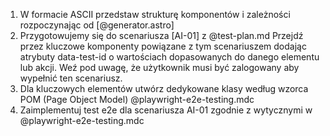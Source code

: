 1. W formacie ASCII przedstaw strukturę komponentów i zależności rozpoczynając od [@generator.astro]
2. Przygotowujemy się do scenariusza [AI-01] z @test-plan.md
   Przejdź przez kluczowe komponenty powiązane z tym scenariuszem dodając atrybuty data-test-id o wartościach dopasowanych do danego elementu lub akcji.
   Weź pod uwagę, że użytkownik musi być zalogowany aby wypełnić ten scenariusz.
3. Dla kluczowych elementów utwórz dedykowane klasy według wzorca POM (Page Object Model) @playwright-e2e-testing.mdc
4. Zaimplementuj test e2e dla scenariusza AI-01 zgodnie z wytycznymi w @playwright-e2e-testing.mdc
